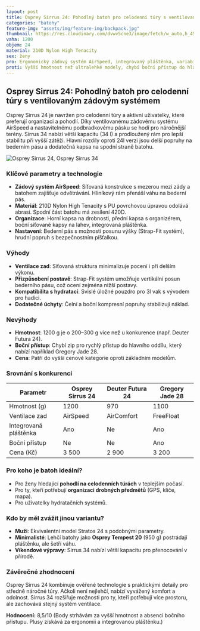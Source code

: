 ```yaml
---
layout: post
title: Osprey Sirrus 24: Pohodlný batoh pro celodenní túry s ventilovaným zádovým systémem
categories: "batohy"
feature-img: "assets/img/feature-img/backpack.jpg"
thumbnail: https://res.cloudinary.com/dvwv5cne3/image/fetch/w_auto,h_450,c_fill,g_auto,f_auto,q_auto/https://www.osprey.com/cdn/shop/files/s24_sirrus_24_women_web_1.jpg
vaha: 1200
objem: 24
material: 210D Nylon High Tenacity
sex: ženy
pro: Ergonomický zádový systém AirSpeed, integrovaný pláštěnka, variabilní úložný prostor, odvětrávání zad.
proti: Vyšší hmotnost než ultralehké modely, chybí boční přístup do hlavního oddílu.
---
```


## Osprey Sirrus 24: Pohodlný batoh pro celodenní túry s ventilovaným zádovým systémem

Osprey Sirrus 24 je navržen pro celodenní túry a aktivní uživatelky, které preferují organizaci a pohodlí. Díky ventilovanému zádovému systému AirSpeed a nastavitelnému podbradkovému pásku se hodí pro náročnější terény. Sirrus 34 nabízí větší kapacitu (34 l) a prodloužený rám pro lepší stabilitu při vyšší zátěži. Hlavní rozdíly oproti 24l verzi jsou delší popruhy na bederním pásu a dodatečná kapsa na spodní straně batohu.

![Osprey Sirrus 24, Osprey Sirrus 34](https://res.cloudinary.com/dvwv5cne3/image/fetch/w_auto,h_450,c_fill,g_auto,f_auto,q_auto/https://www.osprey.com/cdn/shop/files/s24_sirrus_24_women_web_1.jpg)

### Klíčové parametry a technologie
- **Zádový systém AirSpeed**: Síťovaná konstrukce s mezerou mezi zády a batohem zajišťuje odvětrávání. Hliníkový rám přenáší váhu na bederní pás.
- **Materiál**: 210D Nylon High Tenacity s PU povrchovou úpravou odolává abrasi. Spodní část batohu má zesílení 420D.
- **Organizace**: Horní kapsa na drobnosti, přední kapsa s organizérem, boční síťované kapsy na lahev, integrovaná pláštěnka.
- **Nastavení**: Bederní pás s možností posunu výšky (Strap\-Fit systém), hrudní popruh s bezpečnostním píšťalkou.

### Výhody
- **Ventilace zad**: Síťovaná struktura minimalizuje pocení i při delším výkonu.
- **Přizpůsobení postavě**: Strap\-Fit systém umožňuje vertikální posun bederního pásu, což ocení zejména nižší postavy.
- **Kompatibilita s hydratací**: Svislé úložné pouzdro pro 3l vak s vývodem pro hadici.
- **Dodatečné úchyty**: Čelní a boční kompresní popruhy stabilizují náklad.

### Nevýhody
- **Hmotnost**: 1200 g je o 200–300 g více než u konkurence (např. Deuter Futura 24).
- **Boční přístup**: Chybí zip pro rychlý přístup do hlavního oddílu, který nabízí například Gregory Jade 28.
- **Cena**: Patří do vyšší cenové kategorie oproti základním modelům.

### Srovnání s konkurencí

| Parametr          | Osprey Sirrus 24 | Deuter Futura 24 | Gregory Jade 28  |
|-------------------|------------------|------------------|------------------|
| Hmotnost (g)      | 1200             | 970              | 1100             |
| Ventilace zad     | AirSpeed         | AirComfort       | FreeFloat        |
| Integrovaná pláštěnka | Ano          | Ne               | Ano              |
| Boční přístup     | Ne               | Ne               | Ano              |
| Cena (Kč)         | 3 500            | 2 900            | 3 200            |

### Pro koho je batoh ideální?
- Pro ženy hledající **pohodlí na celodenních túrách** v teplejším počasí.
- Pro ty, kteří potřebují **organizaci drobných předmětů** (GPS, klíče, mapa).
- Pro uživatelky hydratačních systémů.

### Kdo by měl zvážit jinou variantu?
- **Muži**: Ekvivalentní model Stratos 24 s podobnými parametry.
- **Minimalisté**: Lehčí batohy jako **Osprey Tempest 20** (950 g) postrádají pláštěnku, ale šetří váhu.
- **Víkendové výpravy**: Sirrus 34 nabízí větší kapacitu pro přenocování v přírodě.

### Závěrečné zhodnocení
Osprey Sirrus 24 kombinuje ověřené technologie s praktickými detaily pro středně náročné túry. Ačkoli není nejlehčí, nabízí vyvážený komfort a odolnost. Sirrus 34 rozšiřuje možnosti pro ty, kteří potřebují více prostoru, ale zachovává stejný systém ventilace.

**Hodnocení:** 8,5/10 (Body strhávám za vyšší hmotnost a absenci bočního přístupu. Plusy získává za ergonomii a integrovanou pláštěnku.)